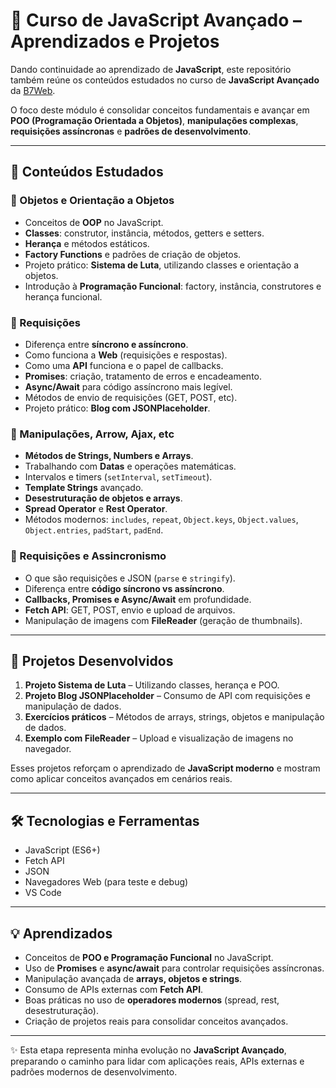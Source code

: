 # 🚀 Curso de JavaScript Avançado – Aprendizados e Projetos

Dando continuidade ao aprendizado de **JavaScript**, este repositório também reúne os conteúdos estudados no curso de **JavaScript Avançado** da [B7Web](https://b7web.com.br).  

O foco deste módulo é consolidar conceitos fundamentais e avançar em **POO (Programação Orientada a Objetos)**, **manipulações complexas**, **requisições assíncronas** e **padrões de desenvolvimento**.

---

## 📝 Conteúdos Estudados

### 🔹 Objetos e Orientação a Objetos
- Conceitos de **OOP** no JavaScript.  
- **Classes**: construtor, instância, métodos, getters e setters.  
- **Herança** e métodos estáticos.  
- **Factory Functions** e padrões de criação de objetos.  
- Projeto prático: **Sistema de Luta**, utilizando classes e orientação a objetos.  
- Introdução à **Programação Funcional**: factory, instância, construtores e herança funcional.  

### 🔹 Requisições
- Diferença entre **síncrono e assíncrono**.  
- Como funciona a **Web** (requisições e respostas).  
- Como uma **API** funciona e o papel de callbacks.  
- **Promises**: criação, tratamento de erros e encadeamento.  
- **Async/Await** para código assíncrono mais legível.  
- Métodos de envio de requisições (GET, POST, etc).  
- Projeto prático: **Blog com JSONPlaceholder**.  

### 🔹 Manipulações, Arrow, Ajax, etc
- **Métodos de Strings, Numbers e Arrays**.  
- Trabalhando com **Datas** e operações matemáticas.  
- Intervalos e timers (`setInterval`, `setTimeout`).  
- **Template Strings** avançado.  
- **Desestruturação de objetos e arrays**.  
- **Spread Operator** e **Rest Operator**.  
- Métodos modernos: `includes`, `repeat`, `Object.keys`, `Object.values`, `Object.entries`, `padStart`, `padEnd`.  

### 🔹 Requisições e Assincronismo
- O que são requisições e JSON (`parse` e `stringify`).  
- Diferença entre **código síncrono vs assíncrono**.  
- **Callbacks, Promises e Async/Await** em profundidade.  
- **Fetch API**: GET, POST, envio e upload de arquivos.  
- Manipulação de imagens com **FileReader** (geração de thumbnails).  

---

## 🚀 Projetos Desenvolvidos

1. **Projeto Sistema de Luta** – Utilizando classes, herança e POO.  
2. **Projeto Blog JSONPlaceholder** – Consumo de API com requisições e manipulação de dados.  
3. **Exercícios práticos** – Métodos de arrays, strings, objetos e manipulação de dados.  
4. **Exemplo com FileReader** – Upload e visualização de imagens no navegador.  

Esses projetos reforçam o aprendizado de **JavaScript moderno** e mostram como aplicar conceitos avançados em cenários reais.

---

## 🛠️ Tecnologias e Ferramentas

- JavaScript (ES6+)  
- Fetch API  
- JSON  
- Navegadores Web (para teste e debug)  
- VS Code  

---

## 💡 Aprendizados

- Conceitos de **POO e Programação Funcional** no JavaScript.  
- Uso de **Promises** e **async/await** para controlar requisições assíncronas.  
- Manipulação avançada de **arrays, objetos e strings**.  
- Consumo de APIs externas com **Fetch API**.  
- Boas práticas no uso de **operadores modernos** (spread, rest, desestruturação).  
- Criação de projetos reais para consolidar conceitos avançados.  

---

✨ Esta etapa representa minha evolução no **JavaScript Avançado**, preparando o caminho para lidar com aplicações reais, APIs externas e padrões modernos de desenvolvimento.
